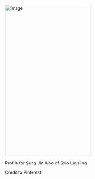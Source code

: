 <img width="281" height="500" alt="image" src="https://github.com/user-attachments/assets/af27a54a-e490-4d65-a8e8-46ab3504ce9a" />

Profile for Sung Jin Woo of Solo Leveling

Credit to Pinterest
